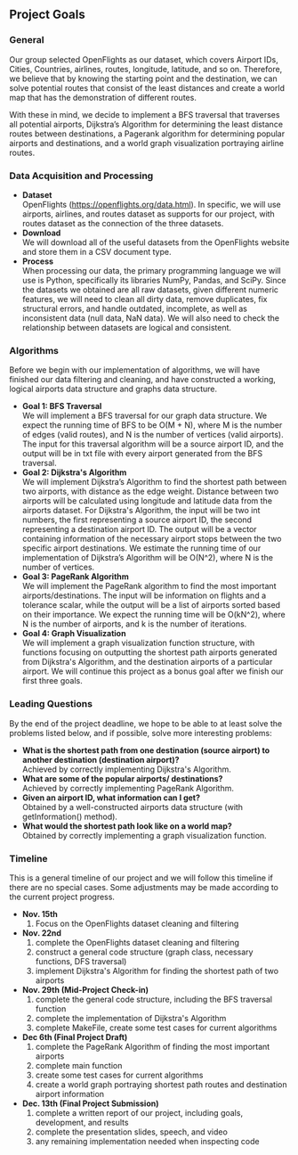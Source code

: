 ## Project Goals
### General
Our group selected OpenFlights as our dataset, which covers Airport IDs, Cities, Countries, airlines, routes, longitude, latitude, and so on. Therefore, we believe that by knowing the starting point and the destination, we can solve potential routes that consist of the least distances and create a world map that has the demonstration of different routes.

With these in mind, we decide to implement a BFS traversal that traverses all potential airports, Dijkstra’s Algorithm for determining the least distance routes between destinations, a Pagerank algorithm for determining popular airports and destinations, and a world graph visualization portraying airline routes.

### Data Acquisition and Processing
 - __Dataset__  
OpenFlights (https://openflights.org/data.html). In specific, we will use airports, airlines, and routes dataset as supports for our project, with routes dataset as the connection of the three datasets.  
 - __Download__  
We will download all of the useful datasets from the OpenFlights website and store them in a CSV document type.  
 - __Process__  
When processing our data, the primary programming language we will use is Python, specifically its libraries NumPy, Pandas, and SciPy. Since the datasets we obtained are all raw datasets, given different numeric features, we will need to clean all dirty data, remove duplicates, fix structural errors, and handle outdated, incomplete, as well as inconsistent data (null data, NaN data).  We will also need to check the relationship between datasets are logical and consistent.  

### Algorithms
Before we begin with our implementation of algorithms, we will have finished our data filtering and cleaning, and have constructed a working, logical airports data structure and graphs data structure.  
 - __Goal 1: BFS Traversal__  
We will implement a BFS traversal for our graph data structure. We expect the running time of BFS to be O(M + N), where M is the number of edges (valid routes), and N is the number of vertices (valid airports). The input for this traversal algorithm will be a source airport ID, and the output will be in txt file with every airport generated from the BFS traversal.  
 - __Goal 2: Dijkstra's Algorithm__  
We will implement Dijkstra’s Algorithm to find the shortest path between two airports, with distance as the edge weight. Distance between two airports will be calculated using  longitude and latitude data from the airports dataset. For Dijkstra's Algorithm, the input will be two int numbers, the first representing a source airport ID, the second representing a destination airport ID. The output will be a vector containing information of the necessary airport stops between the two specific airport destinations. We estimate the running time of our implementation of Dijkstra’s Algorithm will be O(N^2), where N is the number of vertices.  
 - __Goal 3: PageRank Algorithm__  
We will implement the PageRank algorithm to find the most important airports/destinations. The input will be information on flights and a tolerance scalar, while the output will be a list of airports sorted based on their importance. We expect the running time will be O(kN^2), where N is the number of airports, and k is the number of iterations.  
 - __Goal 4: Graph Visualization__  
We will implement a graph visualization function structure, with functions focusing on outputting the shortest path airports generated from Dijkstra's Algorithm, and the destination airports of a particular airport. We will continue this project as a bonus goal after we finish our first three goals.  

### Leading Questions
By the end of the project deadline, we hope to be able to at least solve the problems listed below, and if possible, solve more interesting problems:
 - __What is the shortest path from one destination (source airport) to another destination (destination airport)?__  
Achieved by correctly implementing Dijkstra's Algorithm.  
 - __What are some of the popular airports/ destinations?__  
Achieved by correctly implementing PageRank Algorithm.
 - __Given an airport ID, what information can I get?__  
Obtained by a well-constructed airports data structure (with getInformation() method).  
 - __What would the shortest path look like on a world map?__  
Obtained by correctly implementing a graph visualization function.  


### Timeline  
This is a general timeline of our project and we will follow this timeline if there are no special cases. Some adjustments may be made according to the current project progress.  
  - __Nov. 15th__  
    1. Focus on the OpenFlights dataset cleaning and filtering  
  - __Nov. 22nd__  
    1. complete the OpenFlights dataset cleaning and filtering  
    2. construct a general code structure (graph class, necessary functions, DFS traversal)  
    3. implement Dijkstra's Algorithm for finding the shortest path of two airports  
  - __Nov. 29th  (Mid-Project Check-in)__  
    1. complete the general code structure, including the BFS traversal function  
    2. complete the implementation of Dijkstra's Algorithm  
    3. complete MakeFile, create some test cases for current algorithms  
  - __Dec 6th (Final Project Draft)__  
    1. complete the PageRank Algorithm of finding the most important airports  
    2. complete main function 
    3. create some test cases for current algorithms  
    4. create a world graph portraying shortest path routes and destination airport information  
  - __Dec. 13th (Final Project Submission)__  
    1. complete a written report of our project, including goals, development, and results  
    2. complete the presentation slides, speech, and video  
    3. any remaining implementation needed when inspecting code  

 

